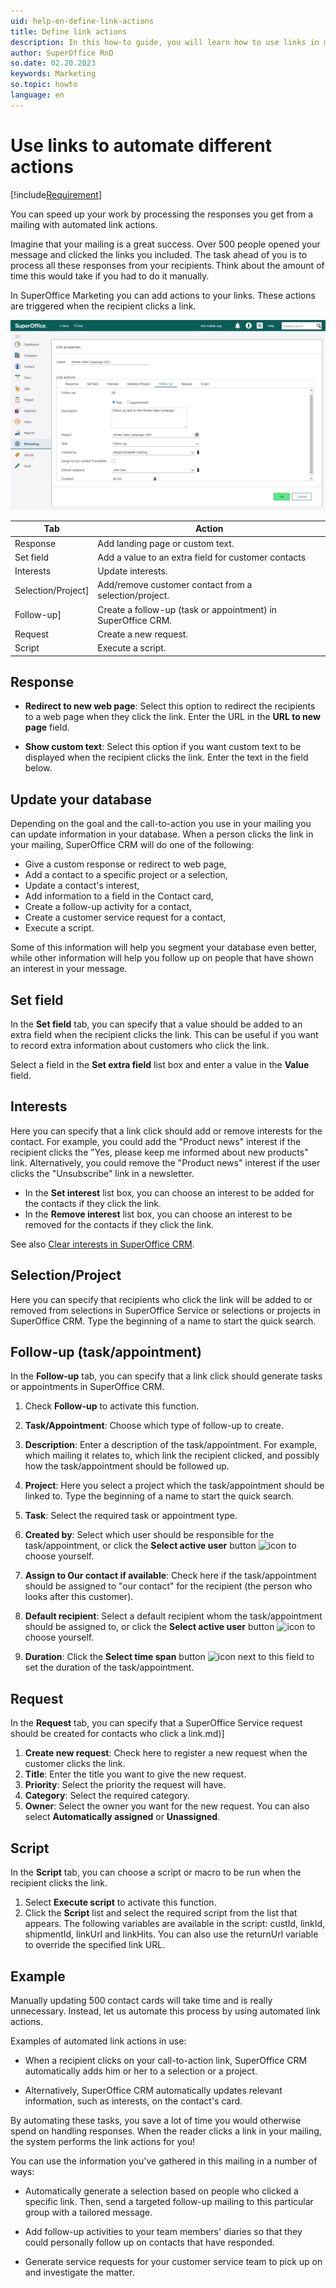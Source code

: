 ```yaml
---
uid: help-en-define-link-actions
title: Define link actions
description: In this how-to guide, you will learn how to use links in mailings to automate actions.
author: SuperOffice RnD
so.date: 02.20.2023
keywords: Marketing
so.topic: howto
language: en
---
```


# Use links to automate different actions

[!include[Requirement](includes/req-marketing.md)]

You can speed up your work by processing the responses you get from a mailing with automated link actions.

Imagine that your mailing is a great success. Over 500 people opened your message and clicked the links you included. The task ahead of you is to process all these responses from your recipients. Think about the amount of time this would take if you had to do it manually.

In SuperOffice Marketing you can add actions to your links. These actions are triggered when the recipient clicks a link.

![Define your link actions -screenshot][img3]

| Tab | Action |
|---|---|
| Response | Add landing page or custom text. |
| Set field | Add a value to an extra field for customer contacts |
| Interests | Update interests. |
| Selection/Project] | Add/remove customer contact from a selection/project. |
| Follow-up] | Create a follow-up (task or appointment) in SuperOffice CRM. |
| Request | Create a new request. |
| Script | Execute a script. |

## Response

* **Redirect to new web page**: Select this option to redirect the recipients to a web page when they click the link. Enter the URL in the **URL to new page** field.

* **Show custom text**: Select this option if you want custom text to be displayed when the recipient clicks the link. Enter the text in the field below.

## Update your database

Depending on the goal and the call-to-action you use in your mailing you can update information in your database. When a person clicks the link in your mailing, SuperOffice CRM will do one of the following:

* Give a custom response or redirect to web page,
* Add a contact to a specific project or a selection,
* Update a contact's interest,
* Add information to a field in the Contact card,
* Create a follow-up activity for a contact,
* Create a customer service request for a contact,
* Execute a script.

Some of this information will help you segment your database even better, while other information will help you follow up on people that have shown an interest in your message.

## Set field

In the **Set field** tab, you can specify that a value should be added to an extra field when the recipient clicks the link. This can be useful if you want to record extra information about customers who click the link.

Select a field in the **Set extra field** list box and enter a value in the **Value** field.

## <a id="interest" />Interests

Here you can specify that a link click should add or remove interests for the contact. For example, you could add the "Product news" interest if the recipient clicks the "Yes, please keep me informed about new products" link. Alternatively, you could remove the "Product news" interest if the user clicks the "Unsubscribe" link in a newsletter.

* In the **Set interest** list box, you can choose an interest to be added for the contacts if they click the link.
* In the **Remove interest** list box, you can choose an interest to be removed for the contacts if they click the link.

See also [Clear interests in SuperOffice CRM][1].

## Selection/Project

Here you can specify that recipients who click the link will be added to or removed from selections in SuperOffice Service or selections or projects in SuperOffice CRM. Type the beginning of a name to start the quick search.

## Follow-up (task/appointment)

In the **Follow-up** tab, you can specify that a link click should generate tasks or appointments in SuperOffice CRM.

1. Check **Follow-up** to activate this function.

2. **Task/Appointment**: Choose which type of follow-up to create.

3. **Description**: Enter a description of the task/appointment. For example, which mailing it relates to, which link the recipient clicked, and possibly how the task/appointment should be followed up.

4. **Project**: Here you select a project which the task/appointment should be linked to. Type the beginning of a name to start the quick search.

5. **Task**: Select the required task or appointment type.

6. **Created by**: Select which user should be responsible for the task/appointment, or click the **Select active user** button ![icon][img1] to choose yourself.

7. **Assign to Our contact if available**: Check here if the task/appointment should be assigned to "our contact" for the recipient (the person who looks after this customer).

8. **Default recipient**: Select a default recipient whom the task/appointment should be assigned to, or click the **Select active user** button ![icon][img1] to choose yourself.

9. **Duration**: Click the **Select time span** button ![icon][img2] next to this field to set the duration of the task/appointment.

## Request

In the **Request** tab, you can specify that a SuperOffice Service request should be created for contacts who click a link.md)]

1. **Create new request**: Check here to register a new request when the customer clicks the link.
2. **Title**: Enter the title you want to give the new request.
3. **Priority**: Select the priority the request will have.
4. **Category**: Select the required category.
5. **Owner**: Select the owner you want for the new request. You can also select **Automatically assigned** or **Unassigned**.

## Script

In the **Script** tab, you can choose a script or macro to be run when the recipient clicks the link.

1. Select **Execute script** to activate this function.
2. Click the **Script** list and select the required script from the list that appears. The following variables are available in the script: custId, linkId, shipmentId, linkUrl and linkHits. You can also use the returnUrl variable to override the specified link URL.

## Example

Manually updating 500 contact cards will take time and is really unnecessary. Instead, let us automate this process by using automated link actions.

Examples of automated link actions in use:

* When a recipient clicks on your call-to-action link, SuperOffice CRM automatically adds him or her to a selection or a project.

* Alternatively, SuperOffice CRM automatically updates relevant information, such as interests, on the contact's card.

By automating these tasks, you save a lot of time you would otherwise spend on handling responses. When the reader clicks a link in your mailing, the system performs the link actions for you!

You can use the information you've gathered in this mailing in a number of ways:

* Automatically generate a selection based on people who clicked a specific link. Then, send a targeted follow-up mailing to this particular group with a tailored message.

* Add follow-up activities to your team members' diaries so that they could personally follow up on contacts that have responded.

* Generate service requests for your customer service team to pick up on and investigate the matter.

<!-- Referenced links -->
[1]: ../../mailing/learn/create/add-unsubscribe-link.md#clear-interests

<!-- Referenced images -->
[img1]: ../../../../../common/icons/nav-contact.png
[img2]: ../../../../../common/icons/pref-diary.png
[img3]: media/link-properties-follow-up.png

